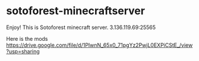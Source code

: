 # sotoforest-minecraftserver
Enjoy! This is Sotoforest minecraft server. 3.136.119.69:25565 

Here is the mods https://drive.google.com/file/d/1PIwnN_65x0_71pgYz2PwjL0EXPiCStE_/view?usp=sharing

